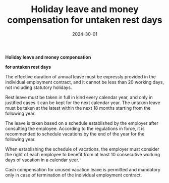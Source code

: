 ﻿---
title: 'Holiday leave and money compensation for untaken rest days'
metaTitle: 'Holiday leave and money compensation for untaken rest days'
metaDesc: 'Holiday leave and money compensation for untaken rest days: duration, scheduling, compensation'
socialImage: images/concediu.jpg
date: '2024-30-01'
tags:
  - leave, rest leave, unused leave, compensation for leave days, leave scheduling, leave duration
---

**Holiday leave and money compensation**

**for untaken rest days**

The effective duration of annual leave must be expressly provided in the individual employment contract, and it cannot be less than 20 working days, not including statutory holidays.

Rest leave must be taken in full in kind every calendar year, and only in justified cases it can be kept for the next calendar year. The untaken leave must be taken at the latest within the next 18 months starting from the following year.

The leave is taken based on a schedule established by the employer after consulting the employee. According to the regulations in force, it is recommended to schedule vacations by the end of the year for the following year.

When establishing the schedule of vacations, the employer must consider the right of each employee to benefit from at least 10 consecutive working days of vacation in a calendar year.

Cash compensation for unused vacation leave is permitted and mandatory only in case of termination of the individual employment contract.
